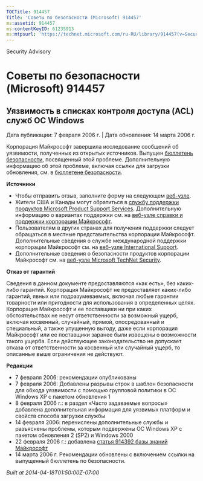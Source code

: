 ```yaml
---
TOCTitle: 914457
Title: 'Советы по безопасности (Microsoft) 914457'
ms:assetid: 914457
ms:contentKeyID: 61235913
ms:mtpsurl: 'https://technet.microsoft.com/ru-RU/library/914457(v=Security.10)'
---
```


Security Advisory

Советы по безопасности (Microsoft) 914457
=========================================

Уязвимость в списках контроля доступа (ACL) служб ОС Windows
------------------------------------------------------------

Дата публикации: 7 февраля 2006 г. | Дата обновления: 14 марта 2006 г.

Корпорация Майкрософт завершила исследование сообщений об уязвимости, полученных из открытых источников. Выпущен [бюллетень безопасности](http://go.microsoft.com/fwlink/?linkid=62074), посвященный этой проблеме. Дополнительную информацию об этой проблеме, включая ссылки для загрузки обновления, см. в [бюллетене безопасности](http://go.microsoft.com/fwlink/?linkid=62074).

**Источники**

-   Чтобы отправить отзыв, заполните форму на следующем [веб-узле](https://support.microsoft.com/common/survey.aspx?scid=sw;en;1257&amp;showpage=1&amp;ws=technet&amp;sd=tech).
-   Жители США и Канады могут обратиться в [службу поддержки продуктов Microsoft Product Support Services](http://go.microsoft.com/fwlink/?linkid=21131). Дополнительную информацию о вариантах поддержки см. на [веб-узле справки и поддержки корпорации Майкрософт](http://support.microsoft.com?ln=ru).
-   Пользователям в других странах для получения поддержки следует обращаться в местные представительства корпорации Майкрософт. Дополнительные сведения о службе международной поддержки корпорации Майкрософт см. на [веб-узле International Support](http://go.microsoft.com/fwlink/?linkid=21155).
-   Дополнительные сведения о безопасности продуктов корпорации Майкрософт см. на [веб-узле Microsoft TechNet Security](http://go.microsoft.com/fwlink/?linkid=21132).

**Отказ от гарантий**

Сведения в данном документе предоставляются «как есть», без каких-либо гарантий. Корпорация Майкрософт не предоставляет каких-либо гарантий, явных или подразумеваемых, включая любые гарантии товарности или пригодности для использования в определенных целях. Корпорация Майкрософт и ее поставщики ни при каких обстоятельствах не несут ответственности за возможный ущерб, включая косвенный, случайный, прямой, опосредованный и специальный, а также упущенную выгоду, даже если корпорация Майкрософт или ее поставщики заранее были извещены о возможности такого ущерба. Если действующее законодательство не допускает отказа от ответственности за косвенный или случайный ущерб, то описанные выше ограничения не действуют.

**Редакции**

-   7 февраля 2006: рекомендации опубликованы
-   7 февраля 2006: Добавлены разрывы строк в шаблон безопасности для обхода уязвимости с помощью групповой политики в ОС Windows XP с пакетом обновления 1
-   8 февраля 2006 г.: в раздел «Часто задаваемые вопросы» добавлена дополнительная информация для уязвимых платформ и свойств способа загрузки службы
-   14 февраля 2006: перечислены дополнительные службы и разъяснены проблемы, которым подвержены ОС Windows XP с пакетом обновления 2 (SP2) и Windows 2000
-   22 февраля 2006 г.: добавлена [статья 914392 базы знаний Майкрософт](http://support.microsoft.com/kb/914392)
-   14 марта 2006 г. Рекомендации обновлены с включением ссылки на выпущенный бюллетень по безопасности.

*Built at 2014-04-18T01:50:00Z-07:00*
